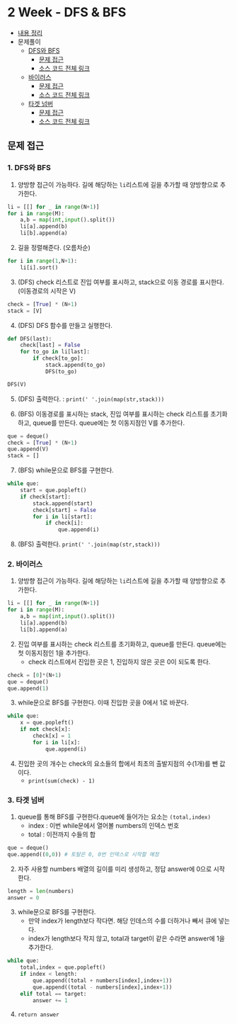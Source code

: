 # 2 Week - DFS & BFS
- [내용 정리](./Summary.md)
- 문제풀이
    - [DFS와 BFS](https://www.acmicpc.net/problem/1260)
        - [문제 접근](#1-dfs와-bfs)
        - [소스 코드 전체 링크](1260_DFS%EC%99%80%20BFS.py)
    - [바이러스](https://www.acmicpc.net/problem/2606)
        - [문제 접근](#2-바이러스)
        - [소스 코드 전체 링크](./2606_%EB%B0%94%EC%9D%B4%EB%9F%AC%EC%8A%A4.py)
    - [타겟 넘버](https://programmers.co.kr/learn/courses/30/lessons/43165)
        - [문제 접근](#3-타겟-넘버)
        - [소스 코드 전체 링크](./%ED%83%80%EA%B2%9F%EB%84%98%EB%B2%84.py)

## 문제 접근
### 1. DFS와 BFS
1. 양방향 접근이 가능하다. 길에 해당하는 `li`리스트에 길을 추가할 때 양방향으로 추가한다. 

```py
li = [[] for _ in range(N+1)]
for i in range(M):
    a,b = map(int,input().split())
    li[a].append(b)
    li[b].append(a)
```

2. 길을 정렬해준다. (오름차순)

```py
for i in range(1,N+1):
    li[i].sort()
```

3. (DFS) check 리스트로 진입 여부를 표시하고, stack으로 이동 경로를 표시한다. (이동경로의 시작은 V)

```py
check = [True] * (N+1)
stack = [V]
```

4. (DFS) DFS 함수를 만들고 실행한다. 

```py
def DFS(last):
    check[last] = False
    for to_go in li[last]:
        if check[to_go]:
            stack.append(to_go)
            DFS(to_go)

DFS(V)
```
5. (DFS) 출력한다. : `print(' '.join(map(str,stack)))`

6. (BFS) 이동경로를 표시하는 stack, 진입 여부를 표시하는 check 리스트를 초기화하고, queue를 만든다. queue에는 첫 이동지점인 V를 추가한다.

```py
que = deque()
check = [True] * (N+1)
que.append(V)
stack = []
```

7. (BFS) while문으로 BFS를 구현한다.
```py
while que:
    start = que.popleft()
    if check[start]:
        stack.append(start)
        check[start] = False
        for i in li[start]:
            if check[i]:
                que.append(i)
```
8. (BFS) 출력한다. `print(' '.join(map(str,stack)))`

### 2. 바이러스
1. 양방향 접근이 가능하다. 길에 해당하는 `li`리스트에 길을 추가할 때 양방향으로 추가한다. 

```py
li = [[] for _ in range(N+1)]
for i in range(M):
    a,b = map(int,input().split())
    li[a].append(b)
    li[b].append(a)
```

2. 진입 여부를 표시하는 check 리스트를 초기화하고, queue를 만든다. queue에는 첫 이동지점인 1을 추가한다.
    - check 리스트에서 진입한 곳은 1, 진입하지 않은 곳은 0이 되도록 한다.

```py
check = [0]*(N+1)
que = deque()
que.append(1)
```

3. while문으로 BFS를 구현한다. 이때 진입한 곳을 0에서 1로 바꾼다.

```py
while que:
    x = que.popleft()
    if not check[x]:
        check[x] = 1
        for i in li[x]:
            que.append(i)
```

4. 진입한 곳의 개수는 check의 요소들의 합에서 최초의 출발지점의 수(1개)를 뺀 값이다.
    - `print(sum(check) - 1)`

### 3. 타겟 넘버
1. queue를 통해 BFS를 구현한다.queue에 들어가는 요소는 `(total,index)`
    - index : 이번 while문에서 열어볼 numbers의 인덱스 번호
    - total : 이전까지 수들의 합

```py
que = deque()
que.append((0,0)) # 토탈은 0, 0번 인덱스로 시작할 예정
```

2. 자주 사용할 numbers 배열의 길이를 미리 생성하고, 정답 answer에 0으로 시작한다.

```py
length = len(numbers)
answer = 0
```

3. while문으로 BFS를 구현한다.
    - 만약 index가 length보다 작다면. 해당 인데스의 수를 더하거나 빼서 큐에 넣는다.
    - index가 length보다 작지 않고, total과 target이 같은 수라면 answer에 1을 추가한다.

```py
while que:
    total,index = que.popleft()
    if index < length:
        que.append((total + numbers[index],index+1))
        que.append((total - numbers[index],index+1))
    elif total == target:
        answer += 1
```

4. `return answer`